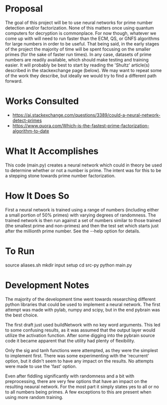 # Proposal
The goal of this project will be to use neural networks for prime number detection and/or factorization.
None of this matters once using quantum computers for decryption is commonplace. For now though,
whatever we come up with will need to run faster than the ECM, QS, or GNFS algorithms for large numbers
in order to be useful. That being said, in the early stages of the project the majority of time will be spent
focusing on the smaller primes (for the sake of faster run times). In any case, datasets of prime numbers
are readily available, which should make testing and training easier. It will probably be best to start by
reading the 'Shultz' article(s) described in the stackexchange page (below). We may want to repeat some of
the work they describe, but ideally we would try to find a different path forward.

# Works Consulted
- https://ai.stackexchange.com/questions/3389/could-a-neural-network-detect-primes
- https://www.quora.com/Which-is-the-fastest-prime-factorization-algorithm-to-date

# What It Accomplishes
This code (main.py) creates a neural network which could in theory be used to determine whether or not a number
is prime. The intent was for this to be a stepping stone towards prime number factorization.

# How It Does So
First a neural network is trained using a range of numbers (including either a small portion of 50% primes)
with varying degrees of randomness. The trained network is then run against a set of numbers similar to those
trained (the smallest prime and non-primes) and then the test set which starts just after the millionth prime
number. See the --help option for details.

# To Run
source aliases.sh
mkdir input
setup
cd src-py
python main.py

# Development Notes
The majority of the development time went towards researching different python libraries that could be used
to implement a neural network. The first attempt was made with pylab, numpy and scipy, but in the end pybrain
was the best choice.

The first draft just used buildNetwork with no key word arguments. This led to some confusing results, as it
was assumed that the output layer would utilize the activation function. After some digging into the pybrain
source code it became apparent that the utility had plenty of flexibility.

Only the sig and tanh functions were attempted, as they were the simplest to implement first. There was some
experimenting with the 'recurrent' option, but it didn't seem to have any impact on the results. No attempts
were made to use the 'fast' option.

Even after fiddling significantly with randomness and a bit with preprocessing, there are very few options
that have an impact on the resulting neaural network. For the most part it simply states yes to all or no
to all numbers being primes. A few exceptions to this are present when using more random training.
